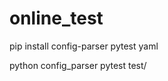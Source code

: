 # online_test


<!-- install dependencies -->
pip install config-parser pytest yaml


<!-- RUN -->
python config_parser
pytest test/

